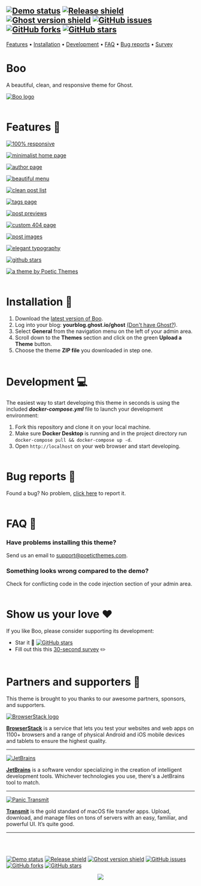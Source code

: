 [![Demo status](https://img.shields.io/badge/live%20demo-online-brightgreen.svg)](https://boo-demo.poeticthemes.com)
[![Release shield](https://img.shields.io/github/release/PoeticThemes/boo.svg)](https://github.com/PoeticThemes/boo/releases)
[![Ghost version shield](https://img.shields.io/badge/ghost%20version->=%202.2.0-00BCD4.svg)](https://github.com/PoeticThemes/boo/releases)
[![GitHub issues](https://img.shields.io/github/issues/PoeticThemes/boo.svg)](https://github.com/PoeticThemes/boo/issues)
[![GitHub forks](https://img.shields.io/github/forks/PoeticThemes/boo.svg)](https://github.com/PoeticThemes/boo/network)
[![GitHub stars](https://img.shields.io/github/stars/PoeticThemes/boo.svg?style=social&label=Star)](https://github.com/PoeticThemes/boo/stargazers)
-

[Features](https://github.com/PoeticThemes/boo#features-) • [Installation](https://github.com/PoeticThemes/boo#installation-) • [Development](https://github.com/PoeticThemes/boo#development-) • [FAQ](https://github.com/PoeticThemes/boo#faq-) • [Bug reports](https://github.com/PoeticThemes/boo#bug-reports-) • [Survey](https://form.jotform.co/70745196071862)


# Boo
A beautiful, clean, and responsive theme for Ghost.

[![Boo logo](https://d12swbtw719y4s.cloudfront.net/images/3U9tKy1f/mWST66S8IsFENkC13lXk/d05AUxswkS.jpeg?w=888)](https://github.com/PoeticThemes/boo/releases/latest)
<br><br>

# Features 🌟
[![100% responsive](https://d12swbtw719y4s.cloudfront.net/images/3U9tKy1f/tbDYR5F6rrR7CFzwWH4B/HtfJPIi7Sf.jpeg?w=888)](https://github.com/PoeticThemes/boo/releases/latest)

[![minimalist home page](https://d12swbtw719y4s.cloudfront.net/images/3U9tKy1f/y55wAuIzcby3e023VNro/rZLghrhEnE.jpeg?w=888)](https://github.com/PoeticThemes/boo/releases/latest)

[![author page](https://d12swbtw719y4s.cloudfront.net/images/3U9tKy1f/Jo8nOllEkhXV0Bn14VXJ/0Jjwh0PViE.jpeg?w=888)](https://github.com/PoeticThemes/boo/releases/latest)

[![beautiful menu](https://d12swbtw719y4s.cloudfront.net/images/3U9tKy1f/rHY2qtXfDtRv5CpTJFT3/3WDoA9dv2f.jpeg?w=888)](https://github.com/PoeticThemes/boo/releases/latest)

[![clean post list](https://d12swbtw719y4s.cloudfront.net/images/3U9tKy1f/cArtR0fE6NBpVk0fIrFY/39bZhkkAZG.jpeg?w=888)](https://github.com/PoeticThemes/boo/releases/latest)

[![tags page](https://d12swbtw719y4s.cloudfront.net/images/3U9tKy1f/vNcHMr91AVcPOmqekqLI/FrWD3m17Xz.jpeg?w=888)](https://github.com/PoeticThemes/boo/releases/latest)

[![post previews](https://d12swbtw719y4s.cloudfront.net/images/3U9tKy1f/X3hSLNvVqTWrZdhBl3mw/fV9fIQ9k4q.jpeg?w=888)](https://github.com/PoeticThemes/boo/releases/latest)

[![custom 404 page](https://d12swbtw719y4s.cloudfront.net/images/3U9tKy1f/cG6svGcBWjyQGva6u2YC/834bbJGbIV.jpeg?w=888)](https://github.com/PoeticThemes/boo/releases/latest)

[![post images](https://d12swbtw719y4s.cloudfront.net/images/3U9tKy1f/miRDBPGJKzLVx7LYZi4d/uU1KTc4z7z.jpeg?w=888)](https://github.com/PoeticThemes/boo/releases/latest)

[![elegant typography](https://d12swbtw719y4s.cloudfront.net/images/3U9tKy1f/ki8iLGB7QKQxuU5b2GjZ/o62uvl0Y4Y.jpeg?w=888)](https://github.com/PoeticThemes/boo/releases/latest)

[![github stars](https://poeticthemes.com/images/themes/ghost/boo/160-stars.jpg)](https://github.com/PoeticThemes/boo/releases/latest)

[![a theme by Poetic Themes](https://poeticthemes.com/images/themes/ghost/boo/theme_by_poetic_themes.jpg)](https://boo-demo.poeticthemes.com)
<br><br>

# Installation 🚀
1. Download the [latest version of Boo](https://github.com/PoeticThemes/boo/releases/latest).
2. Log into your blog: **yourblog.ghost.io/ghost** [(Don't have Ghost?](https://ghost.org)).
3. Select **General** from the navigation menu on the left of your admin area.
4. Scroll down to the **Themes** section and click on the green **Upload a Theme** button.
5. Choose the theme **ZIP file** you downloaded in step one.
<br><br>

# Development 💻
The easiest way to start developing this theme in seconds is using the included ***docker-compose.yml*** file to launch your development environment:

1. Fork this repository and clone it on your local machine.
2. Make sure **Docker Desktop** is running and in the project directory run `docker-compose pull && docker-compose up -d`.
3. Open `http://localhost` on your web browser and start developing.
<br><br>

# Bug reports 🐞
Found a bug? No problem, [click here](https://github.com/PoeticThemes/boo/issues/new) to report it.
<br><br>

# FAQ 💬
### Have problems installing this theme?
Send us an email to support@poeticthemes.com.

### Something looks wrong compared to the demo?
Check for conflicting code in the code injection section of your admin area.
<br><br>

# Show us your love ❤️
If you like Boo, please consider supporting its development:

- Star it 🌟 [![GitHub stars](https://img.shields.io/github/stars/PoeticThemes/boo.svg?style=social&label=Star)](https://github.com/PoeticThemes/boo/stargazers)
- Fill out this this <a href="https://form.jotform.co/70745196071862">30-second survey</a> ✏️
<br><br>

# Partners and supporters 👊

This theme is brought to you thanks to our awesome partners, sponsors, and supporters.

[![BrowserStack logo](https://i.imgur.com/Bfjt4YB.jpg)](https://www.browserstack.com/)

[**BrowserStack**](https://www.browserstack.com/) is a service that lets you test your websites and web apps on 1100+ browsers and a range of physical Android and iOS mobile devices and tablets to ensure the highest quality.

---

[![JetBrains](https://i.imgur.com/CH8CjmA.png)](https://www.jetbrains.com/?from=Boo_for_Ghost)

[**JetBrains**](https://www.jetbrains.com/?from=Boo_for_Ghost) is a software vendor specializing in the creation of intelligent development tools. Whichever technologies you use, there's a JetBrains tool to match.

---

[![Panic Transmit](https://i.imgur.com/SdSUyhB.png)](https://panic.com/transmit/)

[**Transmit**](https://panic.com/transmit/) is the gold standard of macOS file transfer apps. Upload, download, and manage files on tons of servers with an easy, familiar, and powerful UI. It’s quite good.

---
<br><br>

[![Demo status](https://img.shields.io/badge/live%20demo-online-brightgreen.svg)](https://boo-demo.poeticthemes.com)
[![Release shield](https://img.shields.io/github/release/PoeticThemes/boo.svg)](https://github.com/PoeticThemes/boo/releases)
[![Ghost version shield](https://img.shields.io/badge/ghost%20version->=%202.2.0-00BCD4.svg)](https://github.com/PoeticThemes/boo/releases)
[![GitHub issues](https://img.shields.io/github/issues/PoeticThemes/boo.svg)](https://github.com/PoeticThemes/boo/issues)
[![GitHub forks](https://img.shields.io/github/forks/PoeticThemes/boo.svg)](https://github.com/PoeticThemes/boo/network)
[![GitHub stars](https://img.shields.io/github/stars/PoeticThemes/boo.svg?style=social&label=Star)](https://github.com/PoeticThemes/boo/stargazers)

<p align="center">
  <a href="https://boo-demo.poeticthemes.com"><img src="https://i.imgur.com/VImilVs.jpg"></a>
</p>
